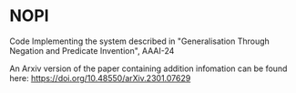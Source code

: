 # NOPI
Code Implementing the system described in "Generalisation Through Negation and Predicate Invention", AAAI-24

An Arxiv version of the paper containing addition infomation can be found here: https://doi.org/10.48550/arXiv.2301.07629
